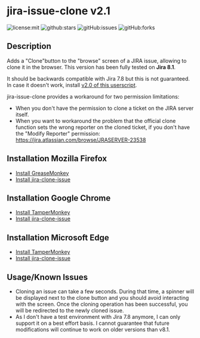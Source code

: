 # jira-issue-clone v2.1

![license:mit](https://img.shields.io/github/license/BartJolling/jira-issue-clone.svg?logo=github&style=plastic&logoColor=white)
![github:stars](https://img.shields.io/github/stars/BartJolling/jira-issue-clone.svg?logo=github&style=plastic&logoColor=white)
![gitHub:issues](https://img.shields.io/github/issues/BartJolling/jira-issue-clone?logo=github&style=plastic&logoColor=white)
![gitHub:forks](https://img.shields.io/github/forks/BartJolling/jira-issue-clone?logo=github&style=plastic&logoColor=white)


## Description
Adds a "Clone"button to the "browse" screen of a JIRA issue, allowing to clone it in the browser. This version has been fully tested on **Jira 8.1**. 

It should be backwards compatible with Jira 7.8 but this is not guaranteed. In case it doesn't work, install [v2.0 of this userscript](https://github.com/BartJolling/jira-issue-clone/tree/release-2.0).

jira-issue-clone provides a workaround for two permission limitations:
- When you don't have the permission to clone a ticket on the JIRA server itself.
- When you want to workaround the problem that the official clone function sets the wrong reporter on the cloned ticket, if you don't have the "Modify Reporter" permission: https://jira.atlassian.com/browse/JRASERVER-23538

## Installation Mozilla Firefox
- [Install GreaseMonkey](https://addons.mozilla.org/en-US/firefox/addon/greasemonkey/)
- [Install jira-clone-issue](https://github.com/BartJolling/jira-issue-clone/raw/master/jira-issue-clone.user.js "Install jira-issue-clone")

## Installation Google Chrome
- [Install TamperMonkey](https://chrome.google.com/webstore/detail/tampermonkey/dhdgffkkebhmkfjojejmpbldmpobfkfo)
- [Install jira-clone-issue](https://github.com/BartJolling/jira-issue-clone/raw/master/jira-issue-clone.user.js "Install jira-issue-clone")

## Installation Microsoft Edge
- [Install TamperMonkey](https://www.microsoft.com/en-us/p/tampermonkey/9nblggh5162s)
- [Install jira-clone-issue](https://github.com/BartJolling/jira-issue-clone/raw/master/jira-issue-clone.user.js "Install jira-issue-clone")

## Usage/Known Issues
- Cloning an issue can take a few seconds. During that time, a spinner will be displayed next to the clone button and you should avoid interacting with the screen. Once the cloning operation has been successful, you will be redirected to the newly cloned issue.
- As I don't have a test environment with Jira 7.8 anymore, I can only support it on a best effort basis. I cannot guarantee that future modifications will continue to work on older versions than v8.1.
